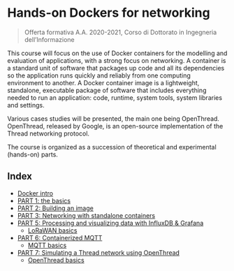 # Hands-on Dockers for networking
> Offerta formativa A.A. 2020-2021, Corso di Dottorato in Ingegneria dell’Informazione

This course will focus on the use of Docker containers for the modelling and evaluation of applications, with a strong focus on networking. A container is a standard unit of software that packages up code and all its dependencies so the application runs quickly and reliably from one computing environment to another. A Docker container image is a lightweight, standalone, executable package of software that includes everything needed to run an application: code, runtime, system tools, system libraries and settings. 

Various cases studies will be presented, the main one being OpenThread. OpenThread, released by Google, is an open-source implementation of the Thread networking protocol. 

The course is organized as a succession of theoretical and experimental (hands-on) parts.

## Index
* [Docker intro](https://github.com/pmanzoni/phdunimed/blob/main/slides/1_docker.pdf)
* [PART 1: the basics](https://hackmd.io/oNBMMGCPRmyrjxM6xmXMmw)
* [PART 2: Building an image](https://hackmd.io/@phdunimed/B1l7nxlWu)
* [PART 3: Networking with standalone containers](https://hackmd.io/5KCTsfhSTpudrMUXZNSM0g)
* [PART 5: Processing and visualizing data with InfluxDB & Grafana](https://hackmd.io/y093octqRKm9AqpD7jm8CA)
  - [LoRaWAN basics](https://github.com/pmanzoni/phdunimed/blob/main/slides/5_lorawan.pdf)
* [PART 6: Containerized MQTT](https://hackmd.io/sLzw_8Q1QFqnoY13kiyAag)
  - [MQTT basics](https://github.com/pmanzoni/phdunimed/blob/main/slides/6_MQTT.pdf)
* [PART 7: Simulating a Thread network using OpenThread](https://hackmd.io/sV7hqy70SwyQ1rMHpqMoBQ)
  - [OpenThread basics](https://github.com/pmanzoni/phdunimed/blob/main/slides/7_openthread.pdf)

